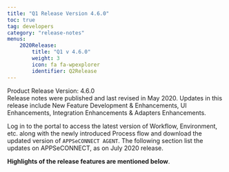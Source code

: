 ```yaml
---
title: "Q1 Release Version 4.6.0"  
toc: true
tag: developers
category: "release-notes"
menus: 
    2020Release:
        title: "Q1 v 4.6.0"
        weight: 3
        icon: fa fa-wpexplorer
        identifier: Q2Release
---
```

Product Release Version: 4.6.0   
Release notes were published and last revised in May 2020. 
Updates in this release include New Feature Development & Enhancements, UI Enhancements, 
Integration Enhancements & Adapters Enhancements.
     
Log in to the portal to access the latest version of Workflow, Environment, etc. 
along with the newly introduced Process flow and download the updated version of 
`APPSeCONNECT AGENT`. The following section list the updates on APPSeCONNECT, as on July 2020 release.  

**Highlights of the release features are mentioned below**.


